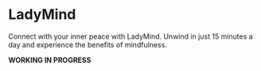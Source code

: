 # LadyMind
Connect with your inner peace with LadyMind. Unwind in just 15 minutes a day and experience the benefits of mindfulness.


**WORKING IN PROGRESS**
